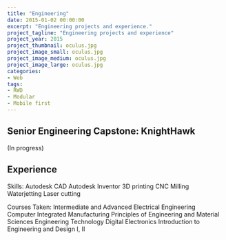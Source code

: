 ```yaml
---
title: "Engineering"
date: 2015-01-02 00:00:00
excerpt: "Engineering projects and experience."
project_tagline: "Engineering projects and experience"
project_year: 2015
project_thumbnail: oculus.jpg
project_image_small: oculus.jpg
project_image_medium: oculus.jpg
project_image_large: oculus.jpg
categories:
- Web
tags:
- RWD
- Modular
- Mobile first
---
```


## Senior Engineering Capstone: KnightHawk

(In progress)

## Experience

Skills:
Autodesk CAD
Autodesk Inventor
3D printing
CNC Milling
Waterjetting
Laser cutting

Courses Taken:
Intermediate and Advanced Electrical Engineering
Computer Integrated Manufacturing
Principles of Engineering and Material Sciences
Engineering Technology
Digital Electronics
Introduction to Engineering and Design I, II
